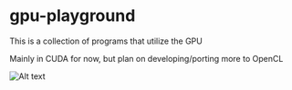 # gpu-playground

This is a collection of programs that utilize the GPU

Mainly in CUDA for now, but plan on developing/porting more to OpenCL

![Alt text](images/transpose_benchmarking.png?raw=true "Transpose Benchmarking")

